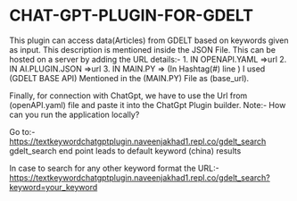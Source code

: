 # CHAT-GPT-PLUGIN-FOR-GDELT
This plugin can access data(Articles) from GDELT based on keywords  given as input. This description is mentioned inside the JSON File.
This can be hosted on a server by adding the URL details:-
     1. IN OPENAPI.YAML =>url
     2. IN AI.PLUGIN.JSON =>url
     3. IN MAIN.PY => (In Hashtag(#) line )
I used (GDELT BASE API) Mentioned in the (MAIN.PY) File as (base_url).

Finally, for connection  with ChatGpt,  we have to use the Url from (openAPI.yaml) file and paste it into the ChatGpt Plugin builder.
Note:- How can you run the application locally? 

Go to:- https://textkeywordchatgptplugin.naveenjakhad1.repl.co/gdelt_search
gdelt_search end point leads to default keyword (china) results 

In case to  search for any  other keyword format the URL:-  https://textkeywordchatgptplugin.naveenjakhad1.repl.co/gdelt_search?keyword=your_keyword
